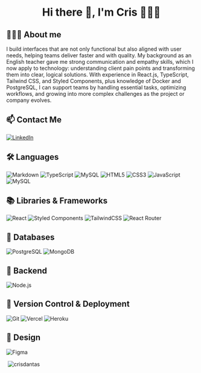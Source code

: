 <h1 align="center"> Hi there 👋, I'm Cris 👨🏻‍💻</h1>

## 👨🏻‍💻 About me
I build interfaces that are not only functional but also aligned with user needs, helping teams deliver faster and with quality. My background as an English teacher gave me strong communication and empathy skills, which I now apply to technology: understanding client pain points and transforming them into clear, logical solutions. With experience in React.js, TypeScript, Tailwind CSS, and Styled Components, plus knowledge of Docker and PostgreSQL, I can support teams by handling essential tasks, optimizing workflows, and growing into more complex challenges as the project or company evolves.

## 📫 Contact Me

[![LinkedIn](https://img.shields.io/badge/LinkedIn-0A66C2?style=for-the-badge&logo=linkedin&logoColor=white)](https://linkedin.com/in/sarah-dantas-157260382)

## 🛠️ Languages

![Markdown](https://img.shields.io/badge/Markdown-000000?style=for-the-badge&logo=markdown&logoColor=white)
![TypeScript](https://img.shields.io/badge/TypeScript-007ACC?style=for-the-badge&logo=typescript&logoColor=white)
![MySQL](https://img.shields.io/badge/MySQL-00000F?style=for-the-badge&logo=mysql&logoColor=white)
![HTML5](https://img.shields.io/badge/HTML5-E34F26?style=for-the-badge&logo=html5&logoColor=white)
![CSS3](https://img.shields.io/badge/CSS3-1572B6?style=for-the-badge&logo=css3&logoColor=white)
![JavaScript](https://img.shields.io/badge/JavaScript-F7DF1E?style=for-the-badge&logo=javascript&logoColor=black)
![MySQL](https://img.shields.io/badge/MySQL-00000F?style=for-the-badge&logo=mysql&logoColor=white)

## 📚 Libraries & Frameworks

![React](https://img.shields.io/badge/React-20232A?style=for-the-badge&logo=react&logoColor=61DAFB)
![Styled Components](https://img.shields.io/badge/Styled--Components-DB7093?style=for-the-badge&logo=styled-components&logoColor=white)
![TailwindCSS](https://img.shields.io/badge/TailwindCSS-06B6D4?style=for-the-badge&logo=tailwind-css&logoColor=white)
![React Router](https://img.shields.io/badge/React_Router-CA4245?style=for-the-badge&logo=react-router&logoColor=white)


## 💾 Databases
![PostgreSQL](https://img.shields.io/badge/PostgreSQL-336791?style=for-the-badge&logo=postgresql&logoColor=white)
![MongoDB](https://img.shields.io/badge/MongoDB-4EA94B?style=for-the-badge&logo=mongodb&logoColor=white)

## 🔧 Backend
![Node.js](https://img.shields.io/badge/Node.js-339933?style=for-the-badge&logo=node.js&logoColor=white)

## 🚀 Version Control & Deployment

![Git](https://img.shields.io/badge/Git-F05032?style=for-the-badge&logo=git&logoColor=white)
![Vercel](https://img.shields.io/badge/Vercel-000000?style=for-the-badge&logo=vercel&logoColor=white)
![Heroku](https://img.shields.io/badge/Heroku-430098?style=for-the-badge&logo=heroku&logoColor=white)

## 🎨 Design

![Figma](https://img.shields.io/badge/Figma-F24E1E?style=for-the-badge&logo=figma&logoColor=white)

<p><img"
      src="https://github-readme-stats.vercel.app/api/top-langs?username=crisdantas&show_icons=true&locale=pt-Br&layout=compact&theme=dark"
      alt="crisdantas" /></p>

  <p>&nbsp;<img align="center"
      src="https://github-readme-stats.vercel.app/api?username=crisdantas&show_icons=true&locale=pt-Br&theme=dark"
      alt="crisdantas" /></p>
